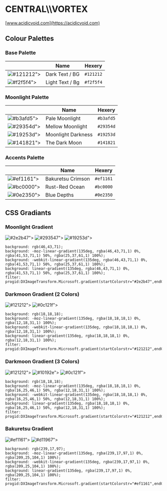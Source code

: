 # CENTRAL\\\\VORTEX
[www.acidicvoid.com](https://acidicvoid.com)
## Colour Palettes

### Base Palette
|  | Name | Hexery |
| -------- | ------- | ------- |
![#121212">](https://placehold.co/15x15/121212/121212.png) | Dark Text / BG |  ```#121212```
![#f2f5f4">](https://placehold.co/15x15/f2f5f4/f2f5f4.png) | Light Text / Bg |  ```#f2f5f4```

### Moonlight Palette
|  | Name | Hexery |
| -------- | ------- | ------- |
![#b3afd5">](https://placehold.co/15x15/b3afd5/b3afd5.png) | Pale Moonlight |  ```#b3afd5```
![#29354d">](https://placehold.co/15x15/29354d/29354d.png) | Mellow Moonlight |  ```#29354d```
![#19253d">](https://placehold.co/15x15/19253d/19253d.png) | Moonlight Darkness |  ```#19253d```
![#141821">](https://placehold.co/15x15/141821/141821.png) | The Dark Moon |  ```#141821```

### Accents Palette
|  | Name | Hexery |
| -------- | ------- | ------- |
![#ef1161">](https://placehold.co/15x15/ef1161/ef1161.png) | Bakuretsu Crimson |  ```#ef1161```
![#bc0000">](https://placehold.co/15x15/bc0000/bc0000.png) | Rust-Red Ocean |  ```#bc0000```
![#0e2350">](https://placehold.co/15x15/0e2350/0e2350.png) | Blue Depths |  ```#0e2350```

## CSS Gradiants
### Moonlight Gradient 
![#2e2b47">](https://placehold.co/15x15/2e2b47/2e2b47.png) ![#293547">](https://placehold.co/15x15/293547/293547.png) ![#19253d">](https://placehold.co/15x15/19253d/19253d.png)
```
background: rgb(46,43,71);
background: -moz-linear-gradient(135deg, rgba(46,43,71,1) 0%, rgba(41,53,71,1) 50%, rgba(25,37,61,1) 100%);
background: -webkit-linear-gradient(135deg, rgba(46,43,71,1) 0%, rgba(41,53,71,1) 50%, rgba(25,37,61,1) 100%);
background: linear-gradient(135deg, rgba(46,43,71,1) 0%, rgba(41,53,71,1) 50%, rgba(25,37,61,1) 100%);
filter: progid:DXImageTransform.Microsoft.gradient(startColorstr="#2e2b47",endColorstr="#19253d",GradientType=1);
```

### Darkmoon Gradient (2 Colors)
![#121212">](https://placehold.co/15x15/121212/121212.png) ![#0c121f">](https://placehold.co/15x15/0c121f/0c121f.png)
```
background: rgb(18,18,18);
background: -moz-linear-gradient(135deg, rgba(18,18,18,1) 0%, rgba(12,18,31,1) 100%);
background: -webkit-linear-gradient(135deg, rgba(18,18,18,1) 0%, rgba(12,18,31,1) 100%);
background: linear-gradient(135deg, rgba(18,18,18,1) 0%, rgba(12,18,31,1) 100%);
filter: progid:DXImageTransform.Microsoft.gradient(startColorstr="#121212",endColorstr="#0c121f",GradientType=1);
```

### Darkmoon Gradient (3 Colors)
![#121212">](https://placehold.co/15x15/121212/121212.png) ![#10192e">](https://placehold.co/15x15/10192e/10192e.png) ![#0c121f">](https://placehold.co/15x15/0c121f/0c121f.png)
```
background: rgb(18,18,18);
background: -moz-linear-gradient(135deg, rgba(18,18,18,1) 0%, rgba(16,25,46,1) 50%, rgba(12,18,31,1) 100%);
background: -webkit-linear-gradient(135deg, rgba(18,18,18,1) 0%, rgba(16,25,46,1) 50%, rgba(12,18,31,1) 100%);
background: linear-gradient(135deg, rgba(18,18,18,1) 0%, rgba(16,25,46,1) 50%, rgba(12,18,31,1) 100%);
filter: progid:DXImageTransform.Microsoft.gradient(startColorstr="#121212",endColorstr="#0c121f",GradientType=1);
```

### Bakuretsu Gradient
![#ef1161">](https://placehold.co/15x15/ef1161/ef1161.png) ![#d11967">](https://placehold.co/15x15/d11967/d11967.png)
```
background: rgb(239,17,97);
background: -moz-linear-gradient(135deg, rgba(239,17,97,1) 0%, rgba(209,25,104,1) 100%);
background: -webkit-linear-gradient(135deg, rgba(239,17,97,1) 0%, rgba(209,25,104,1) 100%);
background: linear-gradient(135deg, rgba(239,17,97,1) 0%, rgba(209,25,104,1) 100%);
filter: progid:DXImageTransform.Microsoft.gradient(startColorstr="#ef1161",endColorstr="#d11968",GradientType=1);
```
